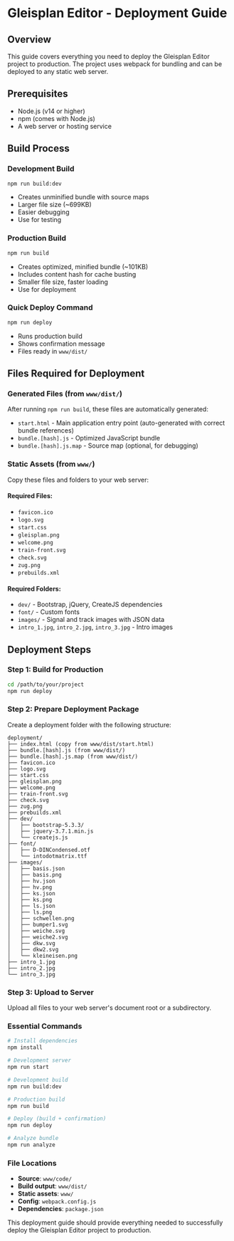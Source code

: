 # Gleisplan Editor - Deployment Guide

## Overview

This guide covers everything you need to deploy the Gleisplan Editor project to production. The project uses webpack for bundling and can be deployed to any static web server.

## Prerequisites

- Node.js (v14 or higher)
- npm (comes with Node.js)
- A web server or hosting service

## Build Process

### Development Build
```bash
npm run build:dev
```
- Creates unminified bundle with source maps
- Larger file size (~699KB)
- Easier debugging
- Use for testing

### Production Build
```bash
npm run build
```
- Creates optimized, minified bundle (~101KB)
- Includes content hash for cache busting
- Smaller file size, faster loading
- Use for deployment

### Quick Deploy Command
```bash
npm run deploy
```
- Runs production build
- Shows confirmation message
- Files ready in `www/dist/`

## Files Required for Deployment

### Generated Files (from `www/dist/`)
After running `npm run build`, these files are automatically generated:

- `start.html` - Main application entry point (auto-generated with correct bundle references)
- `bundle.[hash].js` - Optimized JavaScript bundle
- `bundle.[hash].js.map` - Source map (optional, for debugging)

### Static Assets (from `www/`)
Copy these files and folders to your web server:

#### Required Files:
- `favicon.ico`
- `logo.svg` 
- `start.css`
- `gleisplan.png`
- `welcome.png`
- `train-front.svg`
- `check.svg`
- `zug.png`
- `prebuilds.xml`

#### Required Folders:
- `dev/` - Bootstrap, jQuery, CreateJS dependencies
- `font/` - Custom fonts
- `images/` - Signal and track images with JSON data
- `intro_1.jpg`, `intro_2.jpg`, `intro_3.jpg` - Intro images

## Deployment Steps

### Step 1: Build for Production
```bash
cd /path/to/your/project
npm run deploy
```

### Step 2: Prepare Deployment Package
Create a deployment folder with the following structure:
```
deployment/
├── index.html (copy from www/dist/start.html)
├── bundle.[hash].js (from www/dist/)
├── bundle.[hash].js.map (from www/dist/)
├── favicon.ico
├── logo.svg
├── start.css
├── gleisplan.png
├── welcome.png
├── train-front.svg
├── check.svg
├── zug.png
├── prebuilds.xml
├── dev/
│   ├── bootstrap-5.3.3/
│   ├── jquery-3.7.1.min.js
│   └── createjs.js
├── font/
│   ├── D-DINCondensed.otf
│   └── intodotmatrix.ttf
├── images/
│   ├── basis.json
│   ├── basis.png
│   ├── hv.json
│   ├── hv.png
│   ├── ks.json
│   ├── ks.png
│   ├── ls.json
│   ├── ls.png
│   ├── schwellen.png
│   ├── bumper1.svg
│   ├── weiche.svg
│   ├── weiche2.svg
│   ├── dkw.svg
│   ├── dkw2.svg
│   └── kleineisen.png
├── intro_1.jpg
├── intro_2.jpg
└── intro_3.jpg
```

### Step 3: Upload to Server
Upload all files to your web server's document root or a subdirectory.


### Essential Commands
```bash
# Install dependencies
npm install

# Development server
npm run start

# Development build
npm run build:dev

# Production build
npm run build

# Deploy (build + confirmation)
npm run deploy

# Analyze bundle
npm run analyze
```

### File Locations
- **Source**: `www/code/`
- **Build output**: `www/dist/`
- **Static assets**: `www/`
- **Config**: `webpack.config.js`
- **Dependencies**: `package.json`

This deployment guide should provide everything needed to successfully deploy the Gleisplan Editor project to production. 